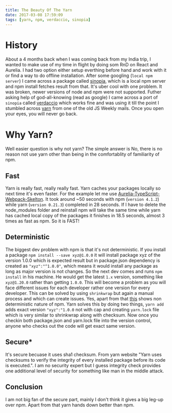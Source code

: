 ```yaml
---
title: The Beauty Of The Yarn
date: 2017-03-08 17:59:09
tags: [yarn, npm, verdaccio, sinopia]
---
```


# History
About a 4 months back when I was coming back from my India trip, I wanted to make use of my time in flight by doing som RnD on React and Aurelia. I had two option either setup everthing before hand and work with it or find a way to do offline installation. After some googling (`local npm server`) I came across a package called [sinopia](https://github.com/rlidwka/sinopia), which is a local npm server and npm install fetches result from that. It's uber cool with one problem. It was broken, newer versions of node and npm were not supported. Futher asking help of god-all-knowing (read as google) I came across a port of `sinopia` called [verdaccio](https://github.com/verdaccio/verdaccio) which works fine and was using it till the point I stumbled across [yarn](https://yarnpkg.com/) from one of the old JS Weekly mails. Once you open your eyes, you will never go back.

# Why Yarn?
Well easier question is why not yarn? The simple answer is No, there is no reason not use yarn other than being in the comfortablity of familiarity of npm.

## Fast
Yarn is really fast, really really fast. Yarn caches your packages locally so next time it's even faster. For the example let me use [Aurelia-TypeScript-Webpack-Skelton](https://github.com/aurelia/skeleton-navigation/tree/master/skeleton-typescript-webpack). It took around ~50 seconds with npm (`version 4.1.2`) while yarn (`version 0.21.3`) completed in 28 seconds. If I have to delete the node_modules folder and reinstall npm will take the same time while yarn has cached local copy of the packages it finishes in 18.5 seconds, almost 3 times as fast as npm. So it is FAST!


## Deterministic
The biggest dev problem with npm is that it's not deterministic. If you install a package `npm install --save xyz@1.0.0` it will install package xyz of the version 1.0.0 which is expected result but in package.json dependency is created as `"xyz":"^1.0.0"`, which means it would install any package as long as major version is not changes. So the next dev comes and runs `npm install` in his machine. He would get the latest `1.x` version, something like `xyz@1.20.0` rather than getting `1.0.0`. This will become a problem as you will face different issues for each developer rather one version for every developer. This can be solved by using `shrinkwrap` but again a manual process and which can create issues. Yes, apart from that [this](https://docs.npmjs.com/how-npm-works/npm3-nondet) shows non deterministic nature of npm.
Yarn solves this by doing two things, `yarn add` adds exact version `"xyz":"1.0.0` not with cap and creating `yarn.lock` file which is very similar to shrinkwrap along with checksum. Now once you checkin both package.json and yarn.lock file into the version control, anyone who checks out the code will get exact same version.

## Secure*
It's secure becuase it uses sha1 checksum. From yarn website "Yarn uses checksums to verify the integrity of every installed package before its code is executed.". I am no security expert but I guess integrity check provides one additional level of security for something like man in the middle attack.

## Conclusion
I am not big fan of the secure part, mainly I don't think it gives a big leg-up over npm. Apart from that yarn hands down better than npm.

